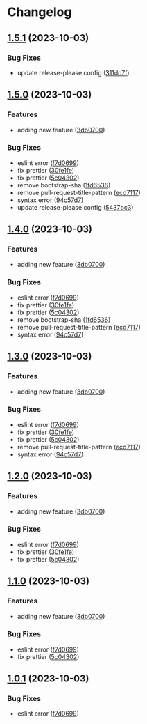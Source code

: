 # Changelog

## [1.5.1](https://github.com/hung-cybo/demo-release-please/compare/v1.5.0...v1.5.1) (2023-10-03)


### Bug Fixes

* update release-please config ([311dc7f](https://github.com/hung-cybo/demo-release-please/commit/311dc7ff345fb4256067b78cfc3d62389fd42545))

## [1.5.0](https://github.com/hung-cybo/demo-release-please/compare/v1.4.0...v1.5.0) (2023-10-03)


### Features

* adding new feature ([3db0700](https://github.com/hung-cybo/demo-release-please/commit/3db07008139e6656ddd314d2e9015d3865d3c8c2))


### Bug Fixes

* eslint error ([f7d0699](https://github.com/hung-cybo/demo-release-please/commit/f7d0699cec9ea4c617a0e72442b1303b3ece316d))
* fix prettier ([30fe1fe](https://github.com/hung-cybo/demo-release-please/commit/30fe1fe7e436c7d8dc76108fe0d4ea53de0d4375))
* fix prettier ([5c04302](https://github.com/hung-cybo/demo-release-please/commit/5c0430288c896c79c2fe63e5786e9236c67ba126))
* remove bootstrap-sha ([1fd6536](https://github.com/hung-cybo/demo-release-please/commit/1fd6536ff33204c851e4d6706673de86ff7df6d6))
* remove pull-request-title-pattern ([ecd7117](https://github.com/hung-cybo/demo-release-please/commit/ecd71170a630344ef159f745700216be8a5e68a9))
* syntax error ([94c57d7](https://github.com/hung-cybo/demo-release-please/commit/94c57d74a6c34294405d03bafbb162fbec44d262))
* update release-please config ([5437bc3](https://github.com/hung-cybo/demo-release-please/commit/5437bc394fffceb423dc9b980fafc9a03ed73141))

## [1.4.0](https://github.com/hung-cybo/demo-release-please/compare/v1.3.0...v1.4.0) (2023-10-03)


### Features

* adding new feature ([3db0700](https://github.com/hung-cybo/demo-release-please/commit/3db07008139e6656ddd314d2e9015d3865d3c8c2))


### Bug Fixes

* eslint error ([f7d0699](https://github.com/hung-cybo/demo-release-please/commit/f7d0699cec9ea4c617a0e72442b1303b3ece316d))
* fix prettier ([30fe1fe](https://github.com/hung-cybo/demo-release-please/commit/30fe1fe7e436c7d8dc76108fe0d4ea53de0d4375))
* fix prettier ([5c04302](https://github.com/hung-cybo/demo-release-please/commit/5c0430288c896c79c2fe63e5786e9236c67ba126))
* remove bootstrap-sha ([1fd6536](https://github.com/hung-cybo/demo-release-please/commit/1fd6536ff33204c851e4d6706673de86ff7df6d6))
* remove pull-request-title-pattern ([ecd7117](https://github.com/hung-cybo/demo-release-please/commit/ecd71170a630344ef159f745700216be8a5e68a9))
* syntax error ([94c57d7](https://github.com/hung-cybo/demo-release-please/commit/94c57d74a6c34294405d03bafbb162fbec44d262))

## [1.3.0](https://github.com/hung-cybo/demo-release-please/compare/v1.2.0...v1.3.0) (2023-10-03)


### Features

* adding new feature ([3db0700](https://github.com/hung-cybo/demo-release-please/commit/3db07008139e6656ddd314d2e9015d3865d3c8c2))


### Bug Fixes

* eslint error ([f7d0699](https://github.com/hung-cybo/demo-release-please/commit/f7d0699cec9ea4c617a0e72442b1303b3ece316d))
* fix prettier ([30fe1fe](https://github.com/hung-cybo/demo-release-please/commit/30fe1fe7e436c7d8dc76108fe0d4ea53de0d4375))
* fix prettier ([5c04302](https://github.com/hung-cybo/demo-release-please/commit/5c0430288c896c79c2fe63e5786e9236c67ba126))
* remove pull-request-title-pattern ([ecd7117](https://github.com/hung-cybo/demo-release-please/commit/ecd71170a630344ef159f745700216be8a5e68a9))
* syntax error ([94c57d7](https://github.com/hung-cybo/demo-release-please/commit/94c57d74a6c34294405d03bafbb162fbec44d262))

## [1.2.0](https://github.com/hung-cybo/demo-release-please/compare/v1.1.0...v1.2.0) (2023-10-03)


### Features

* adding new feature ([3db0700](https://github.com/hung-cybo/demo-release-please/commit/3db07008139e6656ddd314d2e9015d3865d3c8c2))


### Bug Fixes

* eslint error ([f7d0699](https://github.com/hung-cybo/demo-release-please/commit/f7d0699cec9ea4c617a0e72442b1303b3ece316d))
* fix prettier ([30fe1fe](https://github.com/hung-cybo/demo-release-please/commit/30fe1fe7e436c7d8dc76108fe0d4ea53de0d4375))
* fix prettier ([5c04302](https://github.com/hung-cybo/demo-release-please/commit/5c0430288c896c79c2fe63e5786e9236c67ba126))

## [1.1.0](https://github.com/hung-cybo/demo-release-please/compare/v1.0.1...v1.1.0) (2023-10-03)

### Features

- adding new feature ([3db0700](https://github.com/hung-cybo/demo-release-please/commit/3db07008139e6656ddd314d2e9015d3865d3c8c2))

### Bug Fixes

- eslint error ([f7d0699](https://github.com/hung-cybo/demo-release-please/commit/f7d0699cec9ea4c617a0e72442b1303b3ece316d))
- fix prettier ([5c04302](https://github.com/hung-cybo/demo-release-please/commit/5c0430288c896c79c2fe63e5786e9236c67ba126))

## [1.0.1](https://github.com/hung-cybo/demo-release-please/compare/v1.0.0...v1.0.1) (2023-10-03)

### Bug Fixes

- eslint error ([f7d0699](https://github.com/hung-cybo/demo-release-please/commit/f7d0699cec9ea4c617a0e72442b1303b3ece316d))
